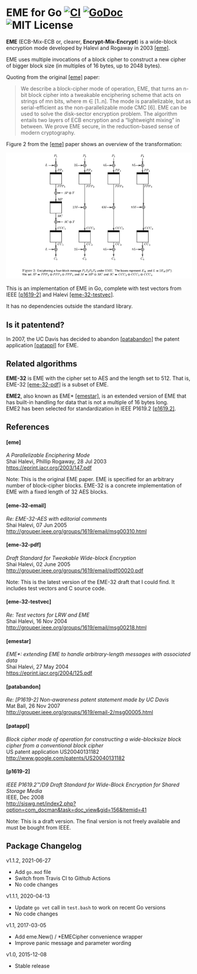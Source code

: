 EME for Go [![CI](https://github.com/rfjakob/eme/actions/workflows/ci.yml/badge.svg)](https://github.com/rfjakob/eme/actions/workflows/ci.yml) [![GoDoc](https://godoc.org/github.com/rfjakob/eme?status.svg)](https://godoc.org/github.com/rfjakob/eme) ![MIT License](https://img.shields.io/badge/license-MIT-blue.svg)
==========

**EME** (ECB-Mix-ECB or, clearer, **Encrypt-Mix-Encrypt**) is a wide-block
encryption mode developed by Halevi
and Rogaway in 2003 [[eme]](#eme).

EME uses multiple invocations of a block cipher to construct a new
cipher of bigger block size (in multiples of 16 bytes, up to 2048 bytes).

Quoting from the original [[eme]](#eme) paper:

> We describe a block-cipher mode of operation, EME, that turns an n-bit block cipher into
> a tweakable enciphering scheme that acts on strings of mn bits, where m ∈ [1..n]. The mode is
> parallelizable, but as serial-efficient as the non-parallelizable mode CMC [6]. EME can be used
> to solve the disk-sector encryption problem. The algorithm entails two layers of ECB encryption
> and a “lightweight mixing” in between. We prove EME secure, in the reduction-based sense of
> modern cryptography.

Figure 2 from the [[eme]](#eme) paper shows an overview of the transformation:

[![Figure 2 from [eme]](paper-eme-fig2.png)](#)

This is an implementation of EME in Go, complete with test vectors from IEEE [[p1619-2]](#p1619-2)
and Halevi [[eme-32-testvec]](#eme-32-testvec).

It has no dependencies outside the standard library.

Is it patentend?
----------------

In 2007, the UC Davis has decided to abandon [[patabandon]](#patabandon)
the patent application [[patappl]](#patappl) for EME.

Related algorithms
------------------

**EME-32** is EME with the cipher set to AES and the length set to 512.
That is, EME-32 [[eme-32-pdf]](#eme-32-pdf) is a subset of EME.

**EME2**, also known as EME\* [[emestar]](#emestar), is an extended version of EME
that has built-in handling for data that is not a multiple of 16 bytes
long.  
EME2 has been selected for standardization in IEEE P1619.2 [[p1619.2]](#p1619.2).

References
----------

#### [eme]
*A Parallelizable Enciphering Mode*  
Shai Halevi, Phillip Rogaway, 28 Jul 2003  
https://eprint.iacr.org/2003/147.pdf  

Note: This is the original EME paper. EME is specified for an arbitrary
number of block-cipher blocks. EME-32 is a concrete implementation of
EME with a fixed length of 32 AES blocks.

#### [eme-32-email]
*Re: EME-32-AES with editorial comments*  
Shai Halevi, 07 Jun 2005  
http://grouper.ieee.org/groups/1619/email/msg00310.html

#### [eme-32-pdf]
*Draft Standard for Tweakable Wide-block Encryption*  
Shai Halevi, 02 June 2005  
http://grouper.ieee.org/groups/1619/email/pdf00020.pdf  

Note: This is the latest version of the EME-32 draft that I could find. It
includes test vectors and C source code.

#### [eme-32-testvec]
*Re: Test vectors for LRW and EME*  
Shai Halevi, 16 Nov 2004  
http://grouper.ieee.org/groups/1619/email/msg00218.html

#### [emestar]
*EME\*: extending EME to handle arbitrary-length messages with associated data*  
Shai Halevi, 27 May 2004  
https://eprint.iacr.org/2004/125.pdf

#### [patabandon]
*Re: [P1619-2] Non-awareness patent statement made by UC Davis*  
Mat Ball, 26 Nov 2007  
http://grouper.ieee.org/groups/1619/email-2/msg00005.html

#### [patappl]
*Block cipher mode of operation for constructing a wide-blocksize block cipher from a conventional block cipher*  
US patent application US20040131182  
http://www.google.com/patents/US20040131182

#### [p1619-2]
*IEEE P1619.2™/D9 Draft Standard for Wide-Block Encryption for Shared Storage Media*  
IEEE, Dec 2008  
http://siswg.net/index2.php?option=com_docman&task=doc_view&gid=156&Itemid=41  

Note: This is a draft version. The final version is not freely available
and must be bought from IEEE.

Package Changelog
-----------------

v1.1.2, 2021-06-27
* Add `go.mod` file
* Switch from Travis CI to Github Actions
* No code changes

v1.1.1, 2020-04-13
* Update `go vet` call in `test.bash` to work on recent Go versions
* No code changes

v1.1, 2017-03-05
* Add eme.New() / \*EMECipher convenience wrapper
* Improve panic message and parameter wording

v1.0, 2015-12-08
* Stable release
